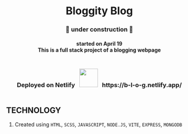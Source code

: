 <h1 align="center"> Bloggity Blog </h1>
<h3 align="center"> 🚧 under construction 🚧 </h3>
<h4 align="center"> 
started on April 19 
<br>
This is a full stack project of a blogging webpage
</h4>

<p align="center">
<img src="https://user-images.githubusercontent.com/114053180/223065824-02021921-0562-4936-a1e9-6db07116d7d2.gif"  height="0.5" width="500">
</p>
<h3 align="center">
  Deployed on Netlify &#160; <img src="https://media.giphy.com/media/FbUuPsOW3oOCdAHexF/giphy.gif" width="50"> &#160; https://b-l-o-g.netlify.app/
</h3>
<p align="center">
<img src="https://user-images.githubusercontent.com/114053180/223065824-02021921-0562-4936-a1e9-6db07116d7d2.gif"  height="0.5" width="500">
</p>

## TECHNOLOGY

1. Created using `HTML`, `SCSS`, `JAVASCRIPT`, `NODE.JS`, `VITE`, `EXPRESS`, `MONGODB`
